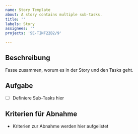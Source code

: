 ```yaml
---
name: Story Template
about: A story contains multiple sub-tasks.
title: ''
labels: Story
assignees: ''
projects: 'SE-TINF22B2/9'

---
```


## Beschreibung
Fasse zusammen, worum es in der Story und den Tasks geht.

## Aufgabe
- [ ] Definiere Sub-Tasks hier

## Kriterien für Abnahme
- Kriterien zur Abnahme werden hier aufgelistet
